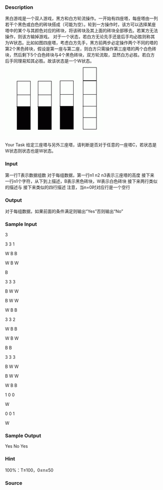 
### Description

黑白游戏是一个双人游戏，黑方和白方轮流操作。一开始有四座塔，每座塔由一列若干个黑色或白色的砖块搭成（可能为空）。轮到一方操作时，该方可以选择某座塔中的某个与其颜色对应的砖块，将该砖块及其上面的砖块全部移去。若某方无法操作，则该方输掉游戏。
对于一个状态，若白方无论先手还是后手均必胜则称其为W状态。比如如图四座塔，考虑白方先手，黑方前两步必定操作两个不同的塔的第2个黑色砖块，假设是第一座与第二座，则白方只需操作第三座塔的两个白色砖块，然后剩下5个白色砖块与4个黑色砖块，双方轮流取，显然白方必胜。若白方后手同理易知其必胜。故该状态是一个W状态。
![](/JudgeOnline/upload/201105/2315.jpg)



Your Task
给定三座塔与另外三座塔，请判断是否对于任意的一座塔C，若状态是W状态则状态也是W状态。
### Input
第一行T表示数据组数
对于每组数据，第一行n1 n2 n3表示三座塔的高度
接下来一行n1个字符，从下到上描述，B表示黑色砖块，W表示白色砖块
接下来两行类似的描述与
接下来类似的四行描述
注意，当n=0时对应行是一个空行

<!--EndFragment--><!--EndFragment-->
### Output
对于每组数据，如果前面的条件满足则输出“Yes”否则输出“No”

### Sample Input
3

3 3 1

W B B

W B W

B

3 3 3

B W W

B W W

W B B

3 3 2

W B B

W B W

B B

3 3 3

B W W

B W W

W B B

1 0 0

W



0 0 1



W


### Sample Output
Yes
No
Yes

### Hint

100%：T≤100，0≤n≤50

### Source
